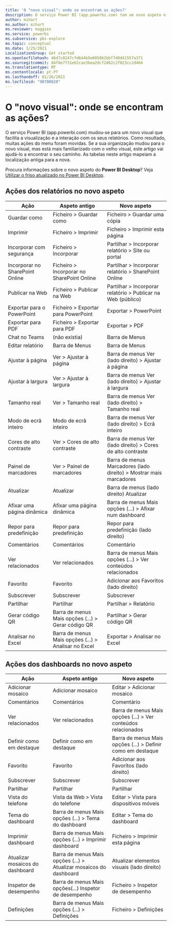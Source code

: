 ```yaml
---
title: 'O "novo visual": onde se encontram as ações?'
description: O serviço Power BI (app.powerbi.com) tem um novo aspeto e muitas ações foram movidas. Este artigo apresenta tabelas que mapeiam as localizações antigas para as novas.
author: mihart
ms.author: mihart
ms.reviewer: maggies
ms.service: powerbi
ms.subservice: pbi-explore
ms.topic: conceptual
ms.date: 1/25/2021
LocalizationGroup: Get started
ms.openlocfilehash: 46d7c0247cfd644b9a085862bbf7d0d41557a371
ms.sourcegitcommit: 84f0e7f31e62cae3bea2dcf2d62c2f023cc2d404
ms.translationtype: MT
ms.contentlocale: pt-PT
ms.lasthandoff: 01/26/2021
ms.locfileid: "98780820"
---
```

# <a name="the-new-look-where-did-the-actions-go"></a>O "novo visual": onde se encontram as ações?

O serviço Power BI (app.powerbi.com) mudou-se para um novo visual que facilita a visualização e a interação com os seus relatórios. Como resultado, muitas ações do menu foram movidas. Se a sua organização mudou para o novo visual, mas está mais familiarizado com o velho visual, este artigo vai ajudá-lo a encontrar o seu caminho. As tabelas neste artigo mapeiam a localização antiga para a nova. 

Procura informações sobre o novo aspeto do **Power BI Desktop**? Veja [Utilizar o friso atualizado no Power BI Desktop](../create-reports/desktop-ribbon.md).

## <a name="report-actions-in-the-new-look"></a>Ações dos relatórios no novo aspeto

|Ação  |Aspeto antigo |Novo aspeto  |
|---------|---------|---------|
| Guardar como | Ficheiro > Guardar como  | Ficheiro > Guardar uma cópia |
| Imprimir | Ficheiro > Imprimir | Ficheiro > Imprimir esta página |
| Incorporar com segurança | Ficheiro > Incorporar | Partilhar > Incorporar relatório > Site ou portal |
| Incorporar no SharePoint Online | Ficheiro > Incorporar no SharePoint Online | Partilhar > Incorporar relatório > SharePoint Online |
| Publicar na Web | Ficheiro > Publicar na Web | Partilhar > Incorporar relatório > Publicar na Web (público) |
| Exportar para o PowerPoint | Ficheiro > Exportar para PowerPoint | Exportar > PowerPoint |
| Exportar para PDF | Ficheiro > Exportar para PDF | Exportar > PDF |
| Chat no Teams | (não existia) | Barra de Menus |
|Editar relatório  | Barra de Menus   | Barra de Menus |
| Ajustar à página | Ver > Ajustar à página | Barra de menus Ver (lado direito) > Ajustar à página |
| Ajustar à largura | Ver > Ajustar à largura | Barra de menus Ver (lado direito) > Ajustar à largura |
| Tamanho real | Ver > Tamanho real | Barra de menus Ver (lado direito) > Tamanho real |
| Modo de ecrã inteiro | Modo de ecrã inteiro | Barra de menus Ver (lado direito) > Ecrã inteiro |
| Cores de alto contraste | Ver > Cores de alto contraste | Barra de menus Ver (lado direito) > Cores de alto contraste |
| Painel de marcadores | Ver > Painel de marcadores |  Barra de menus Marcadores (lado direito) > Mostrar mais marcadores |
| Atualizar | Atualizar | Barra de menus (lado direito) Atualizar |
| Afixar uma página dinâmica | Afixar uma página dinâmica | Barra de menus Mais opções (...) > Afixar num dashboard |
| Repor para predefinição | Repor para predefinição | Repor para predefinição (lado direito) |
| Comentários | Comentários | Comentário |
| Ver relacionados | Ver relacionados | Barra de menus Mais opções (...) > Ver conteúdos relacionados |
| Favorito | Favorito | Adicionar aos Favoritos (lado direito) |
| Subscrever | Subscrever |Subscrever |
| Partilhar | Partilhar | Partilhar > Relatório |
| Gerar código QR | Barra de menus Mais opções (...) > Gerar código QR | Partilhar > Gerar código QR |
| Analisar no Excel | Barra de menus Mais opções (...) > Analisar no Excel | Exportar > Analisar no Excel |


## <a name="dashboard-actions-in-the-new-look"></a>Ações dos dashboards no novo aspeto

|Ação  |Aspeto antigo  |Novo aspeto  |
|---------|---------|---------|
| Adicionar mosaico | Adicionar mosaico | Editar > Adicionar mosaico |
| Comentários | Comentários | Comentário |
| Ver relacionados | Ver relacionados | Barra de menus Mais opções (...) > Ver conteúdos relacionados |
| Definir como em destaque | Definir como em destaque| Barra de menus Mais opções (...) > Definir como em destaque|
| Favorito | Favorito | Adicionar aos Favoritos (lado direito) |
| Subscrever | Subscrever |Subscrever |
| Partilhar | Partilhar | Partilhar |
| Vista do telefone | Vista da Web > Vista do telefone | Editar > Vista para dispositivos móveis |
| Tema do dashboard | Barra de menus Mais opções (...) > Tema do dashboard | Editar > Tema do dashboard |
| Imprimir dashboard | Barra de menus Mais opções (...) > Imprimir dashboard | Ficheiro > Imprimir esta página |
| Atualizar mosaicos do dashboard | Barra de menus Mais opções (...) > Atualizar mosaicos do dashboard | Atualizar elementos visuais (lado direito) |
| Inspetor de desempenho | Barra de menus Mais opções(...) Inspetor de desempenho | Ficheiro > Inspetor de desempenho |
| Definições | Barra de menus Mais opções (...) > Definições | Ficheiro > Definições |
